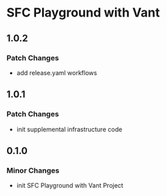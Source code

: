 # SFC Playground with Vant

## 1.0.2

### Patch Changes

- add release.yaml workflows

## 1.0.1

### Patch Changes

- init supplemental infrastructure code

## 0.1.0

### Minor Changes

- init SFC Playground with Vant Project
